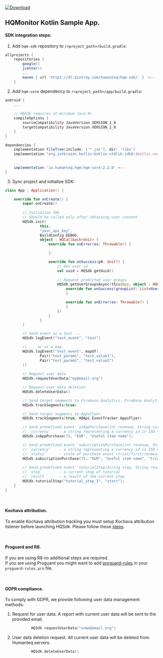 [ ![Download](https://api.bintray.com/packages/humanteq/hqm-sdk/hqm-core/images/download.svg) ](https://bintray.com/humanteq/hqm-sdk/hqm-core/_latestVersion)

## HQMonitor Kotlin Sample App.

#### SDK integration steps:

1. Add `hqm-sdk` repository to `/<project_path>/build.gradle`:
```groovy
allprojects {
    repositories {
        google()
        jcenter()
        ...
        maven { url 'https://dl.bintray.com/humanteq/hqm-sdk/' }  <--
    }
```
2. Add `hqm-core` dependency to `/<project_path>/app/build.gradle`:
```groovy
android {
    ...
    
    // HQSdk requires at minimum Java 8+
    compileOptions {
        sourceCompatibility JavaVersion.VERSION_1_8
        targetCompatibility JavaVersion.VERSION_1_8
    }
} 

dependencies {
    implementation fileTree(include: ['*.jar'], dir: 'libs')
    implementation "org.jetbrains.kotlin:kotlin-stdlib-jdk8:$kotlin_version"
    
    ...
    implementation 'io.humanteq.hqm:hqm-core:2.2.0' <--
}
```

3. Sync project and initialize SDK:
```kotlin
class App : Application() {

    override fun onCreate() {
    	super.onCreate()
        
        // Initialize SDK
        // Should be called only after obtaining user consent
        HQSdk.init(
                this,
                "your_api_key",
                BuildConfig.DEBUG,
                object : HQCallback<Unit> {
                    override fun onError(ex: Throwable?) {

                    }

                    override fun onSuccess(p0: Unit?) {
                        // Get user id
                        val uuid = HQSdk.getUuid()
                    
                        // Request predicted user groups
                        HQSdk.getUserGroupsAsync(this@App, object : HQCallback<List<UserGroup>> {
                            override fun onSuccess(groupList: List<UserGroup>?) {
                            }

                            override fun onError(ex: Throwable?) {
                            }
                        })
                    }
                }
        )

        // Send event as a text ...
        HQSdk.logEvent("test_event", "test")

        // ... or as a map.
        HQSdk.logEvent("test_event", mapOf(
                Pair("test_param1", "test_value1"),
                Pair("test_param2", "test_value2")
        ))
        
        // Request user data
        HQSdk.requestUserData("my@email.org")

        // Request user data deletion
        HQSdk.deleteUserData()

        // Send target segments to Firebase Analytics. Firebase Analytics dependency must be imported separately. 
        HQSdk.trackSegments(true)

        // Send target segments to AppsFlyer.
        HQSdk.trackSegments(true, HQApi.EventTracker.AppsFlyer)

        // Send predefined event `inAppPurchase(int revenue, String currency, String item_name)`.
        // `currency`    - a string representing a currency id in ISO 4217 format (https://www.currency-iso.org/dam/downloads/lists/list_one.xml)
        HQSdk.inAppPurchase(75, "EUR", "Useful item name");

        // Send predefined event `subscriptionPurchase(int revenue, String currency, String item_name, String status)`.
        // `currency`    - a string representing a currency id in ISO 4217 format (https://www.currency-iso.org/dam/downloads/lists/list_one.xml)
        // `status`      - state of purchase event (trial/first/renewal/...)
        HQSdk.subscriptionPurchase(75, "EUR", "Useful item name", "trial");
        
        // Send predefined event `tutorialStep(String step, String result)`.
        // `step`        - a current step of tutorial
        // `result`      - a result of the current step
        HQSdk.tutorialStep("tutorial_step_1", "start");
    }
}
```

<br>

#### Kochava attribution.

To enable Kochava attribution tracking you must setup Kochava attribution listener before launching HQSdk. Please follow these [steps](https://support.kochava.com/sdk-integration/android-sdk-integration/android-using-the-sdk/?scrollto=marker_8#collapseRetrievingAttribution).

<br>

#### Proguard and R8.

If you are using R8 no additional steps are required.  
If you are using Proguard you might want to add [proguard-rules](https://raw.githubusercontent.com/HumanteQ/HQMonitorKotlinExample/master/app/proguard-rules.pro) in your `proguard-rules.pro` file. 

<br>

#### GDPR compliance.

To comply with GDPR, we provide following user data management methods:
1. Request for user data. 
A report with current user data will be sent to the provided email.
```kotlin
            HQSdk.requestUserData("some@email.org")
```

2. User data deletion request. All current user data will be deleted from Humanteq servers.
```kotlin
            HQSdk.deleteUserData()
```
